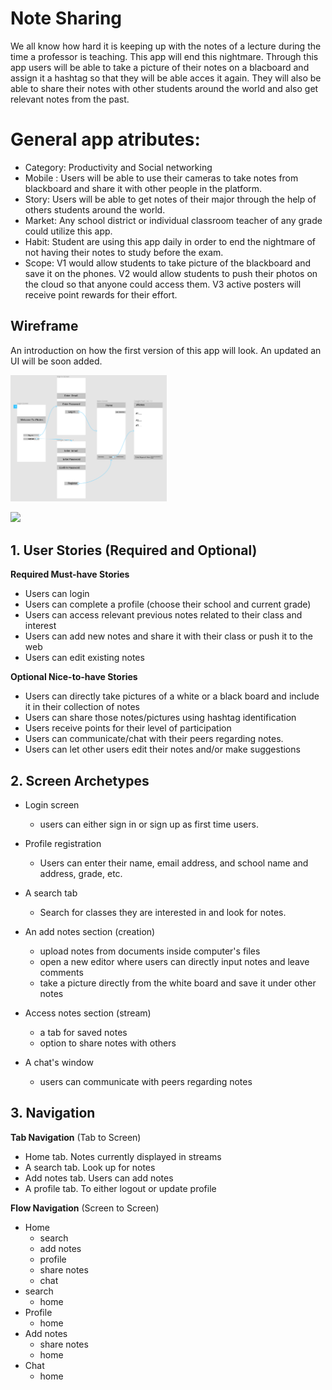 # Note Sharing
We all know how hard it is keeping up with the notes of a lecture during the time a professor is teaching. This app will end this nightmare. Through this app users will be able to  take a picture of their notes on a blacboard and assign it a hashtag so that they will be able acces it again. They will also be able to share their notes with other students around the world and also get relevant notes from the past.
# General app atributes:
- Category: Productivity and Social networking
- Mobile : Users will be able to use their cameras to take notes from blackboard and share it with other people in the platform.
- Story: Users will be able to get notes of their major through the help of others students  around the world.
- Market: Any school district or individual classroom teacher of any grade could utilize this app. 
- Habit: Student are using this app daily in order to end the nightmare of not having their notes to study before the exam.
- Scope: V1 would allow students to take picture of the blackboard and save it on the phones. V2 would allow students to push their photos on the cloud so that anyone could access them. V3 active posters will receive point rewards for their effort.

## Wireframe
An introduction on how the first version of this app will look. An updated an UI will be soon added.

<img src="https://raw.githubusercontent.com/Group45-CodePath/Week1/master/wireframe%2Cdraft.png" width=250><br>


<img src="http://g.recordit.co/5S8wF4k0Vm.gif" width=200><br>


## 1. User Stories (Required and Optional)

**Required Must-have Stories**

 * Users can login
 * Users can complete a profile (choose their school and current grade)
 * Users can access relevant previous notes related to their class and interest
 * Users can add new notes and share it with their class or push it to the web
 * Users can edit existing notes

**Optional Nice-to-have Stories**

 * Users can directly take pictures of a white or a black board and include it in their collection of notes 
 * Users can share those notes/pictures using hashtag identification
 * Users receive points for their level of participation
 * Users can communicate/chat with their peers regarding notes. 
 * Users can let other users edit their notes and/or make suggestions

## 2. Screen Archetypes

 * Login screen
   * users can either sign in or sign up as first time users.
   
 * Profile registration
   * Users can enter their name, email address, and school name and address, grade, etc.
 * A search tab
    * Search for classes they are interested in and look for notes.
 * An add notes section (creation)
    * upload notes from documents inside computer's files
    * open a new editor where users can directly input notes and leave comments
    * take a picture directly from the white board and save it under other notes
 * Access notes section (stream)
    * a tab for saved notes
    * option to share notes with others
* A chat's window
    * users can communicate with peers regarding notes
## 3. Navigation

**Tab Navigation** (Tab to Screen)

 * Home tab. Notes currently displayed in streams
 * A search tab. Look up for notes
 * Add notes tab. Users can add notes
 * A profile tab. To either logout or update profile

**Flow Navigation** (Screen to Screen)

 * Home
   * search
   * add notes
   * profile
   * share notes
   * chat
 * search
   * home
 * Profile
   * home
 * Add notes
   * share notes
   * home
 * Chat
   * home

